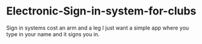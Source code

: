 # Electronic-Sign-in-system-for-clubs
Sign in systems cost an arm and a leg I just want a simple app where you type in your name and it signs you in.
